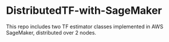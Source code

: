 # DistributedTF-with-SageMaker
This repo includes two TF estimator classes implemented in AWS SageMaker, distributed over 2 nodes.
